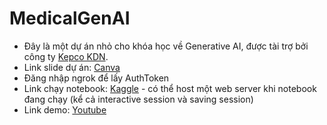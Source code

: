 # MedicalGenAI
- Đây là một dự án nhỏ cho khóa học về Generative AI, được tài trợ bởi công ty [Kepco KDN](https://www.youtube.com/watch?v=ZKR3ym4bTFk).
- Link slide dự án: [Canva](https://www.canva.com/design/DAGVk7NRReE/YbfIHtcv5Sa7dvtdVvW1nw/edit?utm_content=DAGVk7NRReE&utm_campaign=designshare&utm_medium=link2&utm_source=sharebutton)
- Đăng nhập ngrok để lấy AuthToken
- Link chạy notebook: [Kaggle](https://www.kaggle.com/code/kaitonmh/medicalgenai) - có thể host một web server khi notebook đang chạy (kể cả interactive session và saving session)
- Link demo: [Youtube](https://youtu.be/K7cDQtfDG1I)
